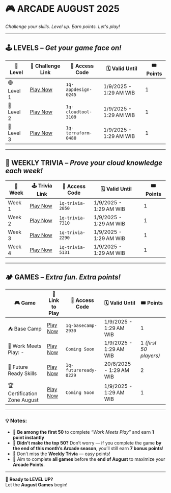 # 🎮 **ARCADE AUGUST 2025**  
_Challenge your skills. Level up. Earn points. Let's play!_

---

## 🕹️ **LEVELS** – _Get your game face on!_

| 🧩 Level   | 🎯 Challenge Link                                                   | 🔐 Access Code         | 🗓️ Valid Until      | 🎟️ Points |
|-----------|----------------------------------------------------------------------|------------------------|---------------------|------------|
| 🟢 Level 1 | [Play Now](https://www.cloudskillsboost.google/games/6394)          | `1q-appdesign-0245`    | 1/9/2025 - 1:29 AM WIB  | 1          |
| 🔵 Level 2 | [Play Now](https://www.cloudskillsboost.google/games/6395)          | `1q-cloudtool-3109` | 1/9/2025 - 1:29 AM WIB   | 1          |
| 🔴 Level 3 | [Play Now](https://www.cloudskillsboost.google/games/6396)          | `1q-terraform-0480`     | 1/9/2025 - 1:29 AM WIB   | 1          |

---

## 🧠 **WEEKLY TRIVIA** – _Prove your cloud knowledge each week!_

| 📅 Week   | 🕹️ Trivia Link                                                    | 🔐 Access Code         | 🗓️ Valid Until    | 🎟️ Points |
|----------|--------------------------------------------------------------------|------------------------|-------------------|------------|
| Week 1   | [Play Now](https://www.cloudskillsboost.google/games/6397)       | `1q-trivia-2050`      | 1/9/2025 - 1:29 AM WIB    | 1          |
| Week 2   | [Play Now](https://www.cloudskillsboost.google/games/6398)       | `1q-trivia-7310`      | 1/9/2025 - 1:29 AM WIB   | 1          |
| Week 3   | [Play Now](https://www.cloudskillsboost.google/games/6399)       | `1q-trivia-2290`      | 1/9/2025 - 1:29 AM WIB   | 1          |
| Week 4   | [Play Now](https://www.cloudskillsboost.google/games/6400)       | `1q-trivia-5131`      | 1/9/2025 - 1:29 AM WIB   | 1          |

---

## 🏕️ **GAMES** – _Extra fun. Extra points!_

| 🎮 Game                                   | 🚀 Link to Play                                              | 🔐 Access Code           | 🗓️ Valid Until    | 🎟️ Points |
|------------------------------------------|--------------------------------------------------------------|--------------------------|-------------------|------------|
| ⛺ Base Camp                              | [Play Now](https://www.cloudskillsboost.google/games/6393)  | `1q-basecamp-2930`      | 1/9/2025 - 1:29 AM WIB   | 1          |
| 💼 Work Meets Play: - | [Play Now](https://www.cloudskillsboost.google/games/)  | `Coming Soon`      | 1/9/2025 - 1:29 AM WIB   | 1 *(first 50 players)*    |
| 👾 Future Ready Skills                   | [Play Now](https://www.cloudskillsboost.google/games/6415)   | `1q-futureready-0229`      | 20/8/2025 - 1:29 AM WIB   | 2          |
| 🏆 Certification Zone August             | [Play Now](https://www.cloudskillsboost.google/games/)  | `Coming Soon`          | 1/9/2025 - 1:29 AM WIB   | 1          |

---

### 💡 Notes:
- 🥇 **Be among the first 50** to complete *“Work Meets Play”* and earn **1 point instantly**  
- 🎯 **Didn’t make the top 50?** Don’t worry — if you complete the game **by the end of this month’s Arcade season**, you’ll still earn **7 bonus points**!
- 📅 Don’t miss the **Weekly Trivia** — easy points!
- 🚀 Aim to complete **all games** before the **end of August** to maximize your **Arcade Points**.

---

🎯 **Ready to LEVEL UP?**  
Let the **August Games** begin!

